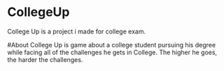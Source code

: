 # CollegeUp
College Up is a project i made for college exam.

#About
College Up is game about a college student pursuing his degree while facing all of the challenges he gets in College. The higher he goes, the harder the challenges.
